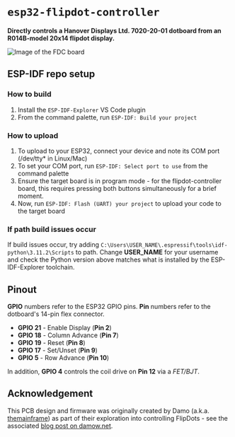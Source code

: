 # `esp32-flipdot-controller`

**Directly controls a Hanover Displays Ltd. 7020-20-01 dotboard from an R014B-model 20x14 flipdot display.**

![Image of the FDC board](https://damow.net/assets/images/2018/06/assembled-board.jpg)

## ESP-IDF repo setup

### How to build
1. Install the `ESP-IDF-Explorer` VS Code plugin
2. From the command palette, run `ESP-IDF: Build your project`

### How to upload
1. To upload to your ESP32, connect your device and note its COM port (/dev/tty* in Linux/Mac)
2. To set your COM port, run `ESP-IDF: Select port to use` from the command palette
3. Ensure the target board is in program mode - for the flipdot-controller board, this requires pressing both buttons simultaneously for a brief moment.
4. Now, run `ESP-IDF: Flash (UART) your project` to upload your code to the target board

### If path build issues occur
If build issues occur, try adding `C:\Users\USER_NAME\.espressif\tools\idf-python\3.11.2\Scripts` to path. Change **USER_NAME** for your username and check the Python version above matches what is installed by the ESP-IDF-Explorer toolchain.

## Pinout

**GPIO** numbers refer to the ESP32 GPIO pins.
**Pin** numbers refer to the dotboard's 14-pin flex connector.

* **GPIO 21** - Enable Display (**Pin 2**)
* **GPIO 18** - Column Advance (**Pin 7**)
* **GPIO 19** - Reset (**Pin 8**)
* **GPIO 17** - Set/Unset (**Pin 9**)
* **GPIO 5** - Row Advance (**Pin 10**)

In addition, **GPIO 4** controls the coil drive on **Pin 12** via a _FET/BJT_.

## Acknowledgement
This PCB design and firmware was originally created by Damo (a.k.a. [themainframe](https://github.com/themainframe)) as part of their exploration into controlling FlipDots - see the associated [blog post on damow.net](https://damow.net/fun-with-flip-dot-displays/).